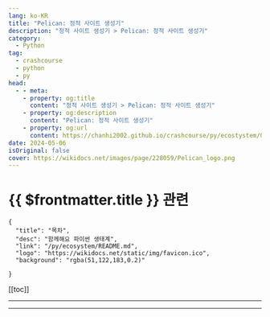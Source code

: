 ```yaml
---
lang: ko-KR
title: "Pelican: 정적 사이트 생성기"
description: "정적 사이트 생성기 > Pelican: 정적 사이트 생성기"
category:
  - Python
tag: 
  - crashcourse
  - python
  - py
head:
  - - meta:
    - property: og:title
      content: "정적 사이트 생성기 > Pelican: 정적 사이트 생성기"
    - property: og:description
      content: "Pelican: 정적 사이트 생성기"
    - property: og:url
      content: https://chanhi2002.github.io/crashcourse/py/ecostystem/06/ssg/pelican.html
date: 2024-05-06
isOriginal: false
cover: https://wikidocs.net/images/page/228059/Pelican_logo.png
---
```


# {{ $frontmatter.title }} 관련

```component VPCard
{
  "title": "목차",
  "desc": "함께해요 파이썬 생태계",
  "link": "/py/ecosystem/README.md",
  "logo": "https://wikidocs.net/static/img/favicon.ico",
  "background": "rgba(51,122,183,0.2)"
  
}
```

[[toc]]

---

<SiteInfo
  name="Pelican: 정적 사이트 생성기 | WikiDocs"
  desc="함께해요 파이썬 생태계"
  url="https://wikidocs.net/228059"
  logo="https://wikidocs.net/static/img/favicon.ico"
  preview="https://wikidocs.net/images/page/228059/Pelican_logo.png"/>

<!-- TODO: 작성 -->

---

<TagLinks />
